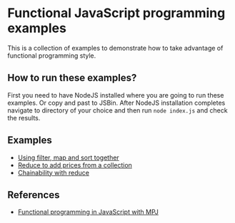 # Functional JavaScript programming examples

This is a collection of examples to demonstrate how to take advantage of functional programming style.

## How to run these examples?

First you need to have NodeJS installed where you are going to run these examples. Or copy and past to JSBin. After NodeJS installation completes navigate to directory of your choice and then run ```node index.js``` and check the results.

## Examples

 - [Using filter, map and sort together](filter-map-sort/index.js)
 - [Reduce to add prices from a collection](sum-with-reduce/index.js)
 - [Chainability with reduce](chainability-with-reduce/index.js)
 
## References
 
 - [Functional programming in JavaScript with MPJ](https://www.youtube.com/playlist?list=PL0zVEGEvSaeEd9hlmCXrk5yUyqUag-n84)
